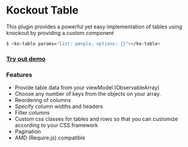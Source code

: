 # Kockout Table

This plugin provides a powerful yet easy implementation of tables using knockout by providing a custom component
```sh
$ <ko-table params="list: people, options: {}"></ko-table>
```
### [Try out demo](http://vaibhav93.github.io/knockout-table/)
### Features
  - Provide table data from your viewModel (ObservableArray)
  - Choose any number of keys from the objects on your array.
  - Reordering of columns
  - Specify column widths and headers
  - Filter columns
  - Custom css classes for tables and rows so that you can customize according to your CSS framework
  - Pagination
  - AMD (Require.js) compatible